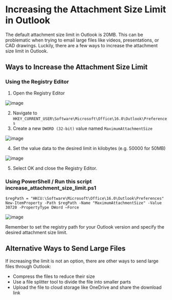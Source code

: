 # Increasing the Attachment Size Limit in Outlook

The default attachment size limit in Outlook is 20MB. This can be problematic when trying to email large files like videos, presentations, or CAD drawings. Luckily, there are a few ways to increase the attachment size limit in Outlook.

## Ways to Increase the Attachment Size Limit

### Using the Registry Editor

1. Open the Registry Editor 

![image](https://github.com/DvirEzra/Outlook_Attachment_Size_Booster/assets/122629905/659840ca-50ba-4fc5-b552-bd50f8043d6a)

2. Navigate to `HKEY_CURRENT_USER\Software\Microsoft\Office\16.0\Outlook\Preferences`
3. Create a new `DWORD (32-bit)` value named `MaximumAttachmentSize`

![image](https://github.com/DvirEzra/Outlook_Attachment_Size_Booster/assets/122629905/0155e32a-47f2-4107-ae4a-294dfcc87eb6)


4. Set the value data to the desired limit in kilobytes (e.g. 50000 for 50MB)

![image](https://github.com/DvirEzra/Outlook_Attachment_Size_Booster/assets/122629905/21411a48-4e87-49a6-8488-d50569d7bbce)

5. Select OK and close the Registry Editor.

### Using PowerShell / Run this script increase_attachment_size_limit.ps1

```
$regPath = "HKCU:\Software\Microsoft\Office\16.0\Outlook\Preferences"
New-ItemProperty -Path $regPath -Name "MaximumAttachmentSize" -Value 30720 -PropertyType DWord –Force
```

![image](https://github.com/DvirEzra/Outlook_Attachment_Size_Booster/assets/122629905/860d7f77-ec68-4228-b751-4a9745ddfbef)


Remember to set the registry path for your Outlook version and specify the desired attachment size limit. 

## Alternative Ways to Send Large Files

If increasing the limit is not an option, there are other ways to send large files through Outlook:

- Compress the files to reduce their size
- Use a file splitter tool to divide the file into smaller parts
- Upload the file to cloud storage like OneDrive and share the download link 
